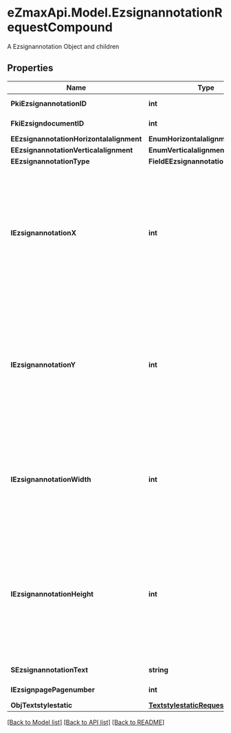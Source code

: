 # eZmaxApi.Model.EzsignannotationRequestCompound
A Ezsignannotation Object and children

## Properties

Name | Type | Description | Notes
------------ | ------------- | ------------- | -------------
**PkiEzsignannotationID** | **int** | The unique ID of the Ezsignannotation | [optional] 
**FkiEzsigndocumentID** | **int** | The unique ID of the Ezsigndocument | 
**EEzsignannotationHorizontalalignment** | **EnumHorizontalalignment** |  | [optional] 
**EEzsignannotationVerticalalignment** | **EnumVerticalalignment** |  | [optional] 
**EEzsignannotationType** | **FieldEEzsignannotationType** |  | 
**IEzsignannotationX** | **int** | The X coordinate (Horizontal) where to put the Ezsignannotation on the page.  Coordinate is calculated at 100dpi (dot per inch). So for example, if you want to put the Ezsignannotation 2 inches from the left border of the page, you would use \&quot;200\&quot; for the X coordinate. | 
**IEzsignannotationY** | **int** | The Y coordinate (Vertical) where to put the Ezsignannotation on the page.  Coordinate is calculated at 100dpi (dot per inch). So for example, if you want to put the Ezsignannotation 3 inches from the top border of the page, you would use \&quot;300\&quot; for the Y coordinate. | 
**IEzsignannotationWidth** | **int** | The Width of the Ezsignannotation.  Width is calculated at 100dpi (dot per inch). So for example, if you want to have the width of the Ezsignannotation to be 3 inches, you would use \&quot;300\&quot; for the Width. | [optional] 
**IEzsignannotationHeight** | **int** | The Height of the Ezsignannotation.  Height is calculated at 100dpi (dot per inch). So for example, if you want to have the height of the Ezsignannotation to be 2 inches, you would use \&quot;200\&quot; for the Height.  This can only be set if eEzsignannotationType is **StrikethroughBlock** or **Text** | [optional] 
**SEzsignannotationText** | **string** | The Text of the Ezsignannotation | [optional] 
**IEzsignpagePagenumber** | **int** | The page number in the Ezsigndocument | 
**ObjTextstylestatic** | [**TextstylestaticRequestCompound**](TextstylestaticRequestCompound.md) |  | [optional] 

[[Back to Model list]](../README.md#documentation-for-models) [[Back to API list]](../README.md#documentation-for-api-endpoints) [[Back to README]](../README.md)

